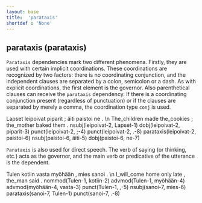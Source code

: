 ```yaml
---
layout: base
title:  'parataxis'
shortdef : 'None'
---
```


## parataxis (parataxis)

`Parataxis` dependencies mark two different phenomena. Firstly, they are used with certain implicit coordinations. These coordinations are recognized by two factors: there is no coordinating conjunction, and the independent clauses are separated by a colon, semicolon or a dash. As with explicit coordinations, the first element is the governor. Also parenthetical clauses can receive the `parataxis` dependency. If there is a coordinating conjunction present (regardless of punctuation) or if the clauses are separated by merely a comma, the coordination type `conj` is used.


<!-- fname:parataxis_coord.pdf -->
<div class="sd-parse">
Lapset leipoivat piparit ; äiti paistoi ne . \n The_children made the_cookies ; the_mother baked them .
nsubj(leipoivat-2, Lapset-1)
dobj(leipoivat-2, piparit-3)
punct(leipoivat-2, ;-4)
punct(leipoivat-2, .-8)
parataxis(leipoivat-2, paistoi-6)
nsubj(paistoi-6, äiti-5)
dobj(paistoi-6, ne-7)
</div>


`Parataxis` is also used for direct speech. The verb of saying (or thinking, etc.)  acts as the governor, and the main verb or predicative of the utterance is the dependent.


<!-- fname:parataxis_speech.pdf -->
<div class="sd-parse">
Tulen kotiin vasta myöhään , mies sanoi . \n I_will_come home only late , the_man said .
nommod(Tulen-1, kotiin-2)
advmod(Tulen-1, myöhään-4)
advmod(myöhään-4, vasta-3)
punct(Tulen-1, ,-5)
nsubj(sanoi-7, mies-6)
parataxis(sanoi-7, Tulen-1)
punct(sanoi-7, .-8)
</div>


